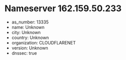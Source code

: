 # Nameserver 162.159.50.233

* as_number: 13335
* name: Unknown
* city: Unknown
* country: Unknown
* organization: CLOUDFLARENET
* version: Unknown
* dnssec: true
